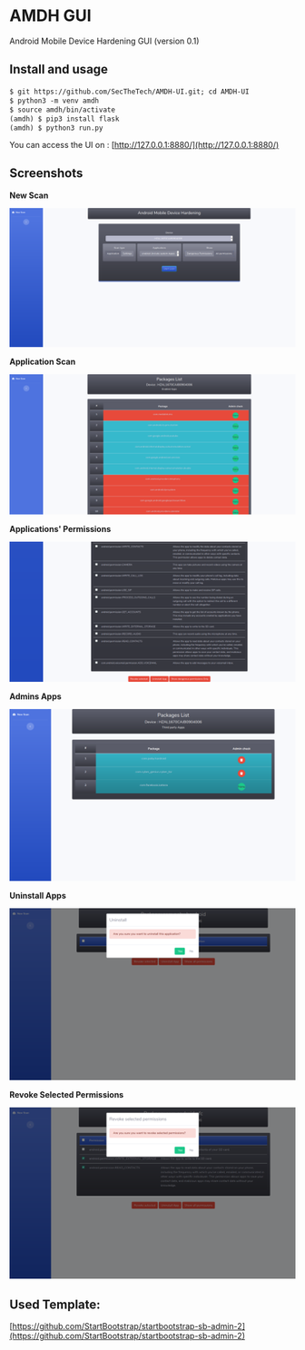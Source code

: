 # AMDH GUI
Android Mobile Device Hardening GUI (version 0.1)




## Install and usage
```
$ git https://github.com/SecTheTech/AMDH-UI.git; cd AMDH-UI
$ python3 -m venv amdh
$ source amdh/bin/activate
(amdh) $ pip3 install flask
(amdh) $ python3 run.py
```

You can access the UI on : [http://127.0.0.1:8880/](http://127.0.0.1:8880/)



## Screenshots

**New Scan**

![New Scan](screenshots/new_scan.png (New Scan))

**Application Scan**

![Application Scan](screenshots/applications_scan.png (Application Scan))


**Applications' Permissions**

![Applications Permissions](screenshots/Apps_perms_actions.png (Applications Permissions))


**Admins Apps**

![Admins Apps](screenshots/admin_apps.png (Admins Apps))


**Uninstall Apps**

![Uninstall Apps](screenshots/Uninstall_app.png (Uninstall Apps))


**Revoke Selected Permissions**

![Revoke Selected Permissions](screenshots/Revoke_selected_permissions.png (Revoke Selected Permissions))


## Used Template:
[https://github.com/StartBootstrap/startbootstrap-sb-admin-2](https://github.com/StartBootstrap/startbootstrap-sb-admin-2)